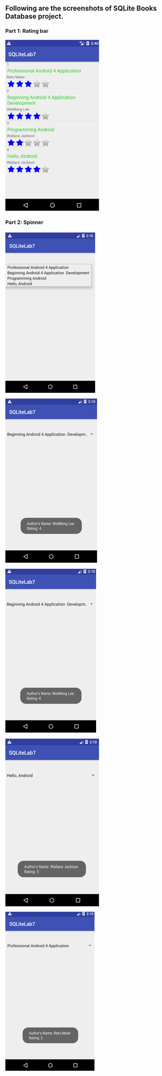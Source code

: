 ## Following are the screenshots of SQLite Books Database project.

### Part 1: Rating bar

![](images/image6.PNG  )

### Part 2: Spinner 

![](images/image1.PNG  )

![](images/image2.PNG  )

![](images/image3.PNG  )

![](images/image4.PNG  )

![](images/image5.PNG  )
